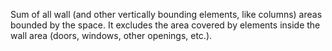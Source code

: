 ﻿Sum of all wall (and other vertically bounding elements, like columns) areas bounded by the space. It excludes the area covered by elements inside the wall area (doors, windows, other openings, etc.).